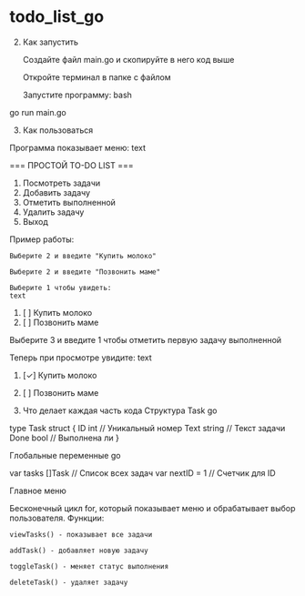 # todo_list_go

2. Как запустить

    Создайте файл main.go и скопируйте в него код выше

    Откройте терминал в папке с файлом

    Запустите программу:
    bash

go run main.go

3. Как пользоваться

Программа показывает меню:
text

=== ПРОСТОЙ TO-DO LIST ===
1. Посмотреть задачи
2. Добавить задачу
3. Отметить выполненной
4. Удалить задачу
5. Выход

Пример работы:

    Выберите 2 и введите "Купить молоко"

    Выберите 2 и введите "Позвонить маме"

    Выберите 1 чтобы увидеть:
    text

1. [ ] Купить молоко
2. [ ] Позвонить маме

Выберите 3 и введите 1 чтобы отметить первую задачу выполненной

Теперь при просмотре увидите:
text

1. [✓] Купить молоко
2. [ ] Позвонить маме

4. Что делает каждая часть кода
Структура Task
go

type Task struct {
    ID   int      // Уникальный номер
    Text string   // Текст задачи
    Done bool     // Выполнена ли
}

Глобальные переменные
go

var tasks []Task    // Список всех задач
var nextID = 1      // Счетчик для ID

Главное меню

Бесконечный цикл for, который показывает меню и обрабатывает выбор пользователя.
Функции:

    viewTasks() - показывает все задачи

    addTask() - добавляет новую задачу

    toggleTask() - меняет статус выполнения

    deleteTask() - удаляет задачу